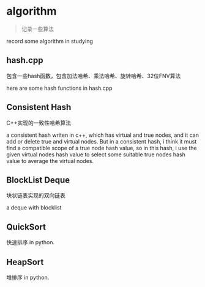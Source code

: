 # algorithm
>记录一些算法

record some algorithm in studying


## hash.cpp
包含一些hash函数，包含加法哈希、乘法哈希、旋转哈希、32位FNV算法

here are some hash functions in hash.cpp

## Consistent Hash
C++实现的一致性哈希算法

a consistent hash writen in c++, which has virtual and true nodes, and it can add or delete true and virtual nodes.
But in a consistent hash, i think it must find a compatible scope of a true node hash value, so in this hash, i use
the given virtual nodes hash value to select some suitable true nodes hash value to average the virtual nodes.

## BlockList Deque

块状链表实现的双向链表

a deque with blocklist

## QuickSort

快速排序 in python.

## HeapSort

堆排序 in python.
